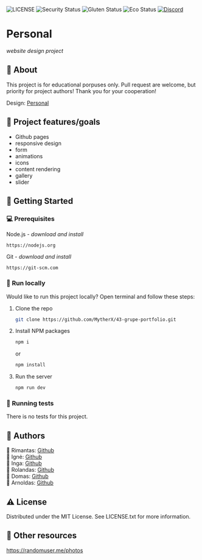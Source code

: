![LICENSE](https://img.shields.io/badge/license-MIT-blue.svg?style=flat-square)
![Security Status](https://img.shields.io/security-headers?label=Security&url=https%3A%2F%2Fgithub.com&style=flat-square)
![Gluten Status](https://img.shields.io/badge/Gluten-Free-green.svg)
![Eco Status](https://img.shields.io/badge/ECO-Friendly-green.svg)
[![Discord](https://discord.com/api/guilds/571393319201144843/widget.png)](https://discord.gg/dRwW4rw)

# Personal
_website design project_
<br>

## 🌟 About

This project is for educational porpuses only. Pull request are welcome, but priority for project authors! Thank you for your cooperation!

Design: [Personal](https://preview.colorlib.com/theme/personal/index.html)

## 🎯 Project features/goals

-   Github pages
-   responsive design
-   form
-   animations
-   icons
-   content rendering
-   gallery
-   slider

## 🧰 Getting Started

### 💻 Prerequisites

Node.js - _download and install_

```
https://nodejs.org
```

Git - _download and install_

```
https://git-scm.com
```

### 🏃 Run locally

Would like to run this project locally? Open terminal and follow these steps:

1. Clone the repo
    ```sh
    git clone https://github.com/MytherX/43-grupe-portfolio.git
    ```
2. Install NPM packages
    ```sh
    npm i
    ```
    or
    ```sh
    npm install
    ```
3. Run the server
    ```sh
    npm run dev
    ```

### 🧪 Running tests

There is no tests for this project.

## 🌟 Authors

🤖 Rimantas: [Github](https://github.com/belauzas)\
🤖 Ignė: [Github](https://github.com/igneJurkute)\
🤖 Inga: [Github](https://github.com/Dina0409)\
🤖 Rolandas: [Github](https://github.com/Rolandas021)\
🤖 Domas: [Github](https://github.com/DomasTol)\
🤖 Arnoldas: [Github](https://github.com/MytherX)

## ⚠️ License

Distributed under the MIT License. See LICENSE.txt for more information.

## 🔗 Other resources

https://randomuser.me/photos